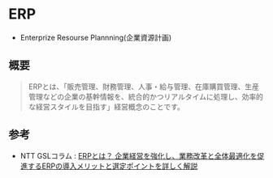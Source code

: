 # ERP

- Enterprize Resourse Plannning(企業資源計画)

## 概要
> ERPとは、「販売管理、財務管理、人事・給与管理、在庫購買管理、生産管理などの企業の基幹情報を、統合的かつリアルタイムに処理し、効率的な経営スタイルを目指す」経営概念のことです。
>


## 参考
- NTT GSLコラム : [ERPとは？
企業経営を強化し、業務改革と全体最適化を促進するERPの導入メリットと選定ポイントを詳しく解説](https://www.nttdata-gsl.co.jp/related/column/what-is-erp.html)
